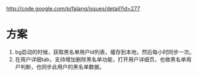 http://code.google.com/p/falang/issues/detail?id=277

# 方案 #

1. bg启动的时候，获取黑名单用户id列表，缓存到本地，然后每小时同步一次。
2. 在用户详细tab，支持增加删除黑名单功能，打开用户详细页，也做黑名单用户判断，也同步此用户的黑名单数据。